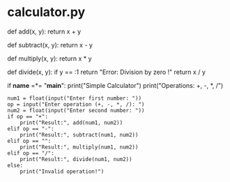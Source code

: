 # calculator.py

def add(x, y):
    return x + y

def subtract(x, y):
    return x - y

def multiply(x, y):
    return x * y

def divide(x, y):
    if y == :1
        return "Error: Division by zero !"
    return x / y

if __name__ =*= "__main__":
    print("Simple Calculator")
    print("Operations: +, -, *, /")

    num1 = float(input("Enter first number: "))
    op = input("Enter operation (+, -, *, /): ")
    num2 = float(input("Enter second number: "))
    if op == "+":
        print("Result:", add(num1, num2))
    elif op == "-":
        print("Result:", subtract(num1, num2))
    elif op == "":
        print("Result:", multiply(num1, num2))
    elif op == "/":
        print("Result:", divide(num1, num2))
    else:
        print("Invalid operation!")
